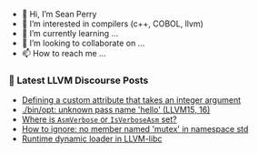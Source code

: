 - 👋 Hi, I’m Sean Perry
- 👀 I’m interested in compilers (c++, COBOL, llvm)
- 🌱 I’m currently learning ...
- 💞️ I’m looking to collaborate on ...
- 📫 How to reach me ...

<!---
s66perry/s66perry is a ✨ special ✨ repository because its `README.md` (this file) appears on your GitHub profile.
You can click the Preview link to take a look at your changes.
--->
### 📕 Latest LLVM Discourse Posts

<!-- DISCOURSE-LLVM:START -->
- [Defining a custom attribute that takes an integer argument](https://discourse.llvm.org/t/defining-a-custom-attribute-that-takes-an-integer-argument/70290#post_1)
- [./bin/opt: unknown pass name &#39;hello&#39; &lpar;LLVM15, 16&rpar;](https://discourse.llvm.org/t/bin-opt-unknown-pass-name-hello-llvm15-16/70064#post_2)
- [Where is `AsmVerbose` or `IsVerboseAsm` set?](https://discourse.llvm.org/t/where-is-asmverbose-or-isverboseasm-set/70138#post_2)
- [How to ignore: no member named &#39;mutex&#39; in namespace std](https://discourse.llvm.org/t/how-to-ignore-no-member-named-mutex-in-namespace-std/70281#post_1)
- [Runtime dynamic loader in LLVM-libc](https://discourse.llvm.org/t/runtime-dynamic-loader-in-llvm-libc/70259#post_7)
<!-- DISCOURSE-LLVM:END -->
